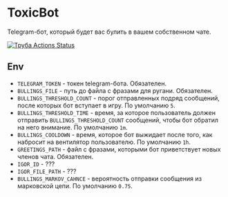 # ToxicBot

Telegram-бот, который будет вас булить в вашем собственном чате.

[![Труба Actions Status](https://github.com/reijo1337/ToxicBot/workflows/Труба/badge.svg)](https://github.com/reijo1337/ToxicBot/actions)

## Env

* `TELEGRAM_TOKEN` - токен telegram-бота. Обязателен.
* `BULLINGS_FILE` - путь до файла с фразами для ругани. Обязателен.
* `BULLINGS_THRESHOLD_COUNT` - порог отправленных подряд сообщений, после которых бот вступает в игру. По умолчанию `5`.
* `BULLINGS_THRESHOLD_TIME` - время, за которое пользователь должен отправить `BULLINGS_THRESHOLD_COUNT` сообщений, чтобы бот обратил на него внимание. По умолчанию `1m`.
* `BULLINGS_COOLDOWN` - время, которое бот выжидает после того, как набросит на вентилятор пользователю. По умолчанию `1h`.
* `GREETINGS_PATH` - файл с фразами, которыми бот приветствует новых членов чата. Обязателен.
* `IGOR_ID` - ???
* `IGOR_FILE_PATH` - ???
* `BULLINGS_MARKOV_CAHNCE` - вероятность отправки сообщения из марковской цепи. По умолчанию `0.75`.

